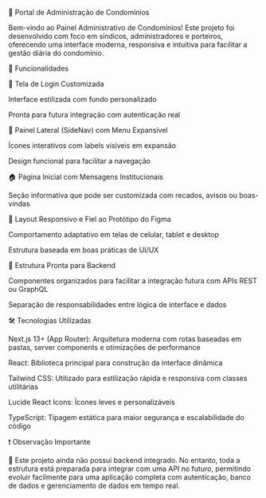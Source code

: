 🏢 Portal de Administração de Condomínios

Bem-vindo ao Painel Administrativo de Condomínios!
Este projeto foi desenvolvido com foco em síndicos, administradores e porteiros, oferecendo uma interface moderna, responsiva e intuitiva para facilitar a gestão diária do condomínio.

🚀 Funcionalidades

🔐 Tela de Login Customizada

Interface estilizada com fundo personalizado

Pronta para futura integração com autenticação real

📁 Painel Lateral (SideNav) com Menu Expansível

Ícones interativos com labels visíveis em expansão

Design funcional para facilitar a navegação

🏠 Página Inicial com Mensagens Institucionais

Seção informativa que pode ser customizada com recados, avisos ou boas-vindas

📱 Layout Responsivo e Fiel ao Protótipo do Figma

Comportamento adaptativo em telas de celular, tablet e desktop

Estrutura baseada em boas práticas de UI/UX

🧱 Estrutura Pronta para Backend

Componentes organizados para facilitar a integração futura com APIs REST ou GraphQL

Separação de responsabilidades entre lógica de interface e dados

🛠️ Tecnologias Utilizadas

Next.js 13+ (App Router): Arquitetura moderna com rotas baseadas em pastas, server components e otimizações de performance

React: Biblioteca principal para construção da interface dinâmica

Tailwind CSS: Utilizado para estilização rápida e responsiva com classes utilitárias

Lucide React Icons: Ícones leves e personalizáveis

TypeScript: Tipagem estática para maior segurança e escalabilidade do código

❗ Observação Importante

🔧 Este projeto ainda não possui backend integrado.
No entanto, toda a estrutura está preparada para integrar com uma API no futuro, permitindo evoluir facilmente para uma aplicação completa com autenticação, banco de dados e gerenciamento de dados em tempo real.
